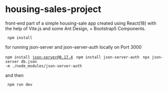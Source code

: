 # housing-sales-project

front-end part of a simple housing-sale app created using React(18) with the help of Vite.js and some Ant Design, + Bootstrap5 Components.

<code> npm install </code>

for running json-server and json-server-auth locally on Port 3000

<code>npm install json-server@0.17.4 </code>
<code>npm install json-server-auth </code>
<code>npx json-server db.json -m ./node_modules/json-server-auth </code>

and then

<code> npm run dev </code>


